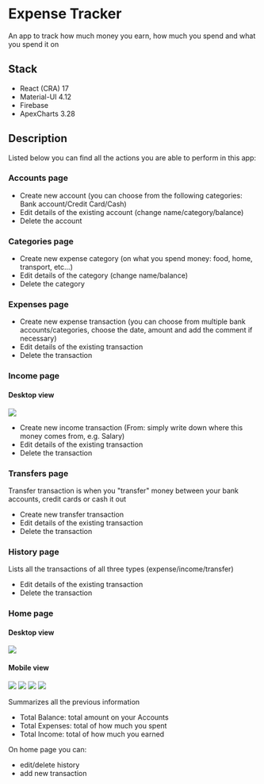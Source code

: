 # Expense Tracker

An app to track how much money you earn, how much you spend and what you spend it on

## Stack

* React (CRA) 17
* Material-UI 4.12
* Firebase
* ApexCharts 3.28

## Description
Listed below you can find all the actions you are able to perform in this app:
### Accounts page
* Create new account (you can choose from the following categories: Bank account/Credit Card/Cash)
* Edit details of the existing account (change name/category/balance)
* Delete the account

### Categories page
* Create new expense category (on what you spend money: food, home, transport, etc...)
* Edit details of the category (change name/balance)
* Delete the category

### Expenses page
* Create new expense transaction (you can choose from multiple bank accounts/categories, choose the date, amount and add the comment if necessary)
* Edit details of the existing transaction
* Delete the transaction

### Income page

#### Desktop view
<img src="./public/DesktopIncome.png">

* Create new income transaction (From: simply write down where this money comes from, e.g. Salary)
* Edit details of the existing transaction
* Delete the transaction

### Transfers page
Transfer transaction is when you "transfer" money between your bank accounts, credit cards or cash it out
* Create new transfer transaction
* Edit details of the existing transaction
* Delete the transaction

### History page
Lists all the transactions of all three types (expense/income/transfer)
* Edit details of the existing transaction
* Delete the transaction

### Home page

#### Desktop view
<img src="./public/DesktopHome.png">

#### Mobile view
<img src="./public/MobileHomeBalances.png">
<img src="./public/MobileHomeForm.png">
<img src="./public/MobileHomeAccounts.png">
<img src="./public/MobileHomeChart.png">

Summarizes all the previous information
* Total Balance: total amount on your Accounts
* Total Expenses: total of how much you spent
* Total Income: total of how much you earned

On home page you can:
* edit/delete history
* add new transaction